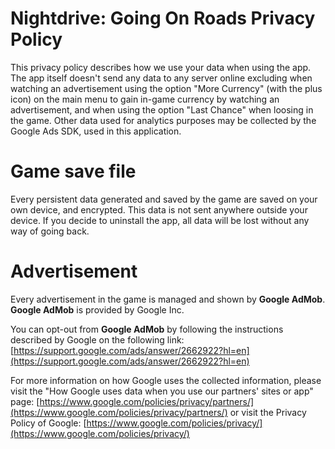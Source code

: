 # Nightdrive: Going On Roads Privacy Policy

This privacy policy describes how we use your data when using the app. The app itself doesn't send any data to any server online excluding when watching an advertisement using the option "More Currency" (with the plus icon) on the main menu to gain in-game currency by watching an advertisement, and when using the option "Last Chance" when loosing in the game. Other data used for analytics purposes may be collected by the Google Ads SDK, used in this application.

# Game save file
Every persistent data generated and saved by the game are saved on your own device, and encrypted. This data is not sent anywhere outside your device. If you decide to uninstall the app, all data will be lost without any way of going back.

# Advertisement
Every advertisement in the game is managed and shown by **Google AdMob**.
**Google AdMob** is provided by Google Inc.

You can opt-out from **Google AdMob** by following the
instructions described by Google on the following link:
[https://support.google.com/ads/answer/2662922?hl=en](https://support.google.com/ads/answer/2662922?hl=en)

For more information on how Google uses the collected information,
please visit the "How Google uses data when you use our partners'
sites or app" page: [https://www.google.com/policies/privacy/partners/](https://www.google.com/policies/privacy/partners/)
or visit the Privacy Policy of Google:
[https://www.google.com/policies/privacy/](https://www.google.com/policies/privacy/)